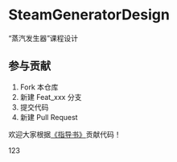 # SteamGeneratorDesign
“蒸汽发生器”课程设计


## 参与贡献

1.  Fork 本仓库
2.  新建 Feat_xxx 分支
3.  提交代码
4.  新建 Pull Request

欢迎大家根据[《指导书》](https://github.com/iuming/SteamGeneratorDesign/blob/main/Reference/%E8%AF%BE%E7%A8%8B%E8%AE%BE%E8%AE%A1%E6%8C%87%E5%AF%BC%E4%B9%A62016.pdf)贡献代码！




123
